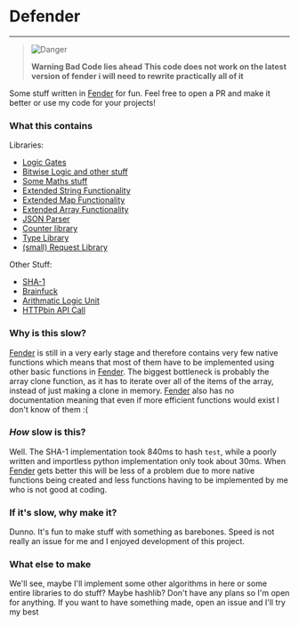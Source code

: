# Defender
---

> <picture>
>   <source media="(prefers-color-scheme: light)" srcset="https://raw.githubusercontent.com/Mqxx/GitHub-Markdown/main/blockquotes/badge/light-theme/danger.svg">
>   <img alt="Danger" src="https://raw.githubusercontent.com/Mqxx/GitHub-Markdown/main/blockquotes/badge/dark-theme/danger.svg">
> </picture><br>
>
> **Warning Bad Code lies ahead**
> **This code does not work on the latest version of fender i will need to rewrite practically all of it**

Some stuff written in [Fender](https://github.com/FenderLang/Fender/) for fun.
Feel free to open a PR and make it better or use my code for your projects!

### What this contains
Libraries:
- [Logic Gates](./libs/logic.fndr)
- [Bitwise Logic and other stuff](./libs/util.fndr)
- [Some Maths stuff](./libs/math.fndr)
- [Extended String Functionality](./libs/strings.fndr)
- [Extended Map Functionality](./libs/maps.fndr)
- [Extended Array Functionality](./libs/arrays.fndr)
- [JSON Parser](./libs/json.fndr)
- [Counter library](./libs/counter.fndr)
- [Type Library](./libs/types.fndr)
- [(small) Request Library](./libs/requests.fndr)

Other Stuff:
- [SHA-1](./sha.fndr)
- [Brainfuck](./brainfuck.fndr)
- [Arithmatic Logic Unit](./alu.fndr)
- [HTTPbin API Call](./httpbin.fndr)

### Why is this slow?
[Fender](https://github.com/FenderLang/Fender/) is still in a very early stage and therefore contains very few native functions which means that most of them have to be implemented using other basic functions in [Fender](https://github.com/FenderLang/Fender/).
The biggest bottleneck is probably the array clone function, as it has to iterate over all of the items of the array, instead of just making a clone in memory.
[Fender](https://github.com/FenderLang/Fender/) also has no documentation meaning that even if more efficient functions would exist I don't know of them :(

### *How* slow is this?
Well. The SHA-1 implementation took 840ms to hash `test`, while a poorly written and importless python implementation only took about 30ms.
When [Fender](https://github.com/FenderLang/Fender/) gets better this will be less of a problem due to more native functions being created and less functions having to be implemented by me who is not good at coding.

### If it's slow, why make it?
Dunno. It's fun to make stuff with something as barebones.
Speed is not really an issue for me and I enjoyed development of this project.

### What else to make
We'll see, maybe I'll implement some other algorithms in here or some entire libraries to do stuff? Maybe hashlib? Don't have any plans so I'm open for anything. If you want to have something made, open an issue and I'll try my best